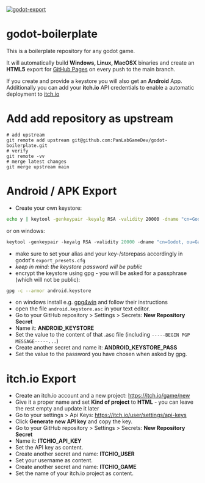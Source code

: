 [![godot-export](https://github.com/PanLabGameDev/godot-boilerplate/actions/workflows/godot-export.yml/badge.svg)](https://github.com/PanLabGameDev/godot-boilerplate/actions/workflows/godot-export.yml)

# godot-boilerplate

This is a boilerplate repository for any godot game.

It will automatically build **Windows, Linux, MacOSX** binaries and create an **HTML5** export for [GitHub Pages](https://panlabgamedev.github.io/godot-boilerplate/) on every push to the main branch.

If you create and provide a keystore you will also get an **Android** App.
Additionally you can add your **itch.io** API credentials to enable a automatic deployment to [itch.io](https://h4de5.itch.io/game)

# Add add repository as upstream

```
# add upstream
git remote add upstream git@github.com:PanLabGameDev/godot-boilerplate.git
# verify
git remote -vv
# merge latest changes
git merge upstream main
```

# Android / APK Export

- Create your own keystore:

```bash
echo y | keytool -genkeypair -keyalg RSA -validity 20000 -dname "cn=Godot, ou=GameDev, o=PanLab, c=AT" -alias godot -keypass godotpass -storepass godotpass -keystore android.keystore
```
or on windows:
```powershell
keytool -genkeypair -keyalg RSA -validity 20000 -dname "cn=Godot, ou=GameDev, o=PanLab, c=AT" -alias godot -keypass godotpass -storepass godotpass -keystore android.keystore
```

- make sure to set your alias and your key-/storepass accordingly in godot's `export_presets.cfg`
- *keep in mind: the keystore password will be public*
- encrypt the keystore using gpg - you will be asked for a passphrase (which will not be public):

```bash
gpg -c --armor android.keystore
```

- on windows install e.g. [gpg4win](https://gpg4win.org/download.html) and follow their instructions
- open the file `android.keystore.asc` in your text editor.
- Go to your GitHub repository > Settings > Secrets: **New Repository Secret**
- Name it: **ANDROID_KEYSTORE**
- Set the value to the content of that .asc file (including `-----BEGIN PGP MESSAGE-----...`)
- Create another secret and name it: **ANDROID_KEYSTORE_PASS**
- Set the value to the password you have chosen when asked by gpg.

# itch.io Export

- Create an itch.io account and a new project: https://itch.io/game/new
- Give it a proper name and set **Kind of project** to **HTML** - you can leave the rest empty and update it later
- Go to your settings > Api Keys: https://itch.io/user/settings/api-keys
- Click **Generate new API key** and copy the key.
- Go to your GitHub repository > Settings > Secrets: **New Repository Secret**
- Name it: **ITCHIO_API_KEY**
- Set the API key as content.
- Create another secret and name: **ITCHIO_USER**
- Set your username as content.
- Create another secret and name: **ITCHIO_GAME**
- Set the name of your itch.io project as content.
